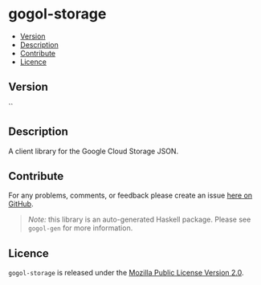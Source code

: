 # gogol-storage

* [Version](#version)
* [Description](#description)
* [Contribute](#contribute)
* [Licence](#licence)


## Version

``


## Description

A client library for the Google Cloud Storage JSON.


## Contribute

For any problems, comments, or feedback please create an issue [here on GitHub](https://github.com/brendanhay/gogol/issues).

> _Note:_ this library is an auto-generated Haskell package. Please see `gogol-gen` for more information.


## Licence

`gogol-storage` is released under the [Mozilla Public License Version 2.0](http://www.mozilla.org/MPL/).
